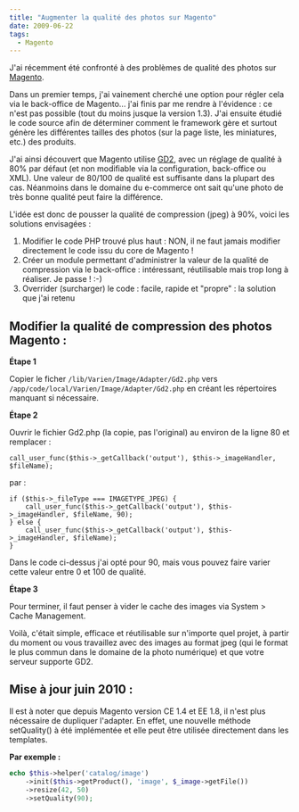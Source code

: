 ```yaml
---
title: "Augmenter la qualité des photos sur Magento"
date: 2009-06-22
tags:
  - Magento
---
```


J'ai récemment été confronté à des problèmes de qualité des photos sur [Magento](http://www.magentocommerce.com).

Dans un premier temps, j'ai vainement cherché une option pour régler cela via le back-office de Magento... j'ai finis par me rendre à l'évidence : ce n'est pas possible (tout du moins jusque la version 1.3).
J'ai ensuite étudié le code source afin de déterminer comment le framework gère et surtout génère les différentes tailles des photos (sur la page liste, les miniatures, etc.) des produits.

J'ai ainsi découvert que Magento utilise [GD2](http://www.php.net/gd), avec un réglage de qualité à 80% par défaut (et non modifiable via la configuration, back-office ou XML). Une valeur de 80/100 de qualité est suffisante dans la plupart des cas. Néanmoins dans le domaine du e-commerce ont sait qu'une photo de très bonne qualité peut faire la différence.
<!-- excerpt -->
L'idée est donc de pousser la qualité de compression (jpeg) à 90%, voici les solutions envisagées :

1. Modifier le code PHP trouvé plus haut : NON, il ne faut jamais modifier directement le code issu du core de Magento !
2. Créer un module permettant d'administrer la valeur de la qualité de compression via le back-office : intéressant, réutilisable mais trop long à réaliser. Je passe ! :-)
3. Overrider (surcharger) le code : facile, rapide et "propre" : la solution que j'ai retenu

## Modifier la qualité de compression des photos Magento :

**Étape 1**

Copier le ficher ```/lib/Varien/Image/Adapter/Gd2.php``` vers ```/app/code/local/Varien/Image/Adapter/Gd2.php``` en créant les répertoires manquant si nécessaire.

**Étape 2**

Ouvrir le fichier Gd2.php (la copie, pas l'original) au environ de la ligne 80 et remplacer :

```
call_user_func($this->_getCallback('output'), $this->_imageHandler, $fileName);
```
par :
```
if ($this->_fileType === IMAGETYPE_JPEG) {
    call_user_func($this->_getCallback('output'), $this->_imageHandler, $fileName, 90);
} else {
    call_user_func($this->_getCallback('output'), $this->_imageHandler, $fileName);
}
```

Dans le code ci-dessus j'ai opté pour 90, mais vous pouvez faire varier cette valeur entre 0 et 100 de qualité.

**Étape 3**

Pour terminer, il faut penser à vider le cache des images via System > Cache Management.

Voilà, c'était simple, efficace et réutilisable sur n'importe quel projet, à partir du moment ou vous travaillez avec des images au format jpeg (qui le format le plus commun dans le domaine de la photo numérique) et que votre serveur supporte GD2.

## Mise à jour juin 2010 :

Il est à noter que depuis Magento version CE 1.4 et EE 1.8, il n'est plus nécessaire de dupliquer l'adapter.
En effet, une nouvelle méthode setQuality() à été implémentée et elle peut être utilisée directement dans les templates.

**Par exemple :**
```php
echo $this->helper('catalog/image')
    ->init($this->getProduct(), 'image', $_image->getFile())
    ->resize(42, 50)
    ->setQuality(90);
```
